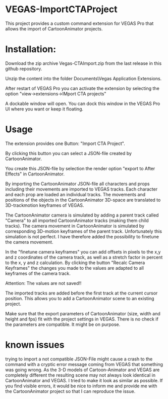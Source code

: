 # VEGAS-ImportCTAProject

This project provides a custom command extension for VEGAS Pro that allows the import of CartoonAnimator projects.

# Installation:
Download the zip archive Vegas-CTAImport.zip from the last release in this github repository.

Unzip the content into the folder Documents\Vegas Application Extensions.

After restart of VEGAS Pro you can activate the extension by selecting the option
"view->extensions->IMport CTA projects"

A dockable window will open. You can dock this window in the VEGAS Pro UI where you want or keep it floating.

# Usage
The extension provides one Button: "Import CTA Project".

By clicking this button you can select a JSON-file created by CartoonAnimator.

You create this JSON-file by selection the render option "export to After Effects" in CartoonAnimator.

By importing the CartoonAnimator JSON-file all characters and props including their movements are imported to VEGAS tracks. Each character and each prop are loaded an individual tracks.
The movements and positions of the objects in the CartoonAnimator 3D-space are translated to 3D-trackmotion keyframes of VEGAS.

The CartoonAnimator camera is simulated by adding a parent track called "Camera" to all imported CartoonAnimator tracks (making them child tracks). 
The camera movement in CartoonAnimator is simulated by corresponding 3D-motion keyframes of the parent track.
Unfortunately this simulation is not perfect. I have therefore added the possibility to finetune the camera movement.

In the "finetune camera keyframes" you can add offsets in pixels to the x,y and z coordinates of the camera track, as well as a stretch factor in percent to the x, y and z calculation.
By clicking the button "Recalc Camera Keyframes" the changes you made to the values are adapted to all keyframes of the camera track.

Attention: The values are not saved!!

The imported tracks are added before the first track at the current cursor position. This allows you to add a CartoonAnimator scene to an existing project.

Make sure that the export parameters of CartoonAnimator (size, width and height and fps) fit with the project settings in VEGAS.
There is no check if the parameters are compatible. It might be on purpose.

# known issues
trying to import a not compatible JSON-File might cause a crash to the command with a cryptic error message coming from VEGAS that something was going wrong.
As the 3-D models of Cartoon-Animator and VEGAS are completely different the resulting scene may not always look identical in CartoonAnimator and VEGAS. I tried to make it look as similar as possible.
If you find visible errors, it would be nice to inform me and provide me with the CartoonAnimator project so that I can reproduce the issue.


